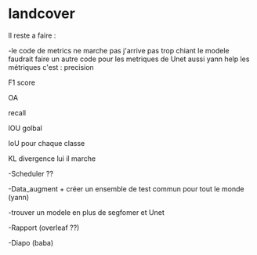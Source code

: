 # landcover
Il reste a faire :

-le code de metrics ne marche pas j'arrive pas trop chiant le modele faudrait faire un autre code pour les metriques de Unet aussi yann help les métriques c'est : 
precision 

F1 score 

OA 

recall 

IOU golbal 

IoU pour chaque classe 

KL divergence lui il marche

-Scheduler ?? 

-Data_augment + créer un ensemble de test commun pour tout le monde (yann)

-trouver un modele en plus de segfomer et Unet

-Rapport (overleaf ??)

-Diapo (baba)
